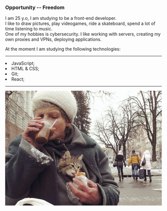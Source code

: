 ### Opportunity -- Freedom

<p>I am 25 y.o, I am studying to be a front-end developer.<br>
I like to draw pictures, play videogames, ride a skateboard, spend a lot of time listening to music.<br>
One of my hobbies is cybersecurity. I like working with servers, creating my own proxies and VPNs, deploying applications.</p>
<p>At the moment I am studying the following technologies:</p>
<hr>
<li>JavaScript;</li>
<li>HTML & CSS;</li>
<li>Git;</li>
<li>React;</li>
<hr>
<img src="https://github.com/whiteyod/whiteyod/blob/main/photo1658106827.jpeg">
